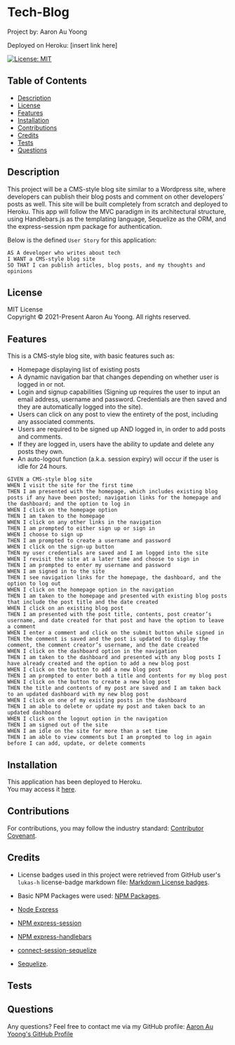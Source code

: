 # Tech-Blog
Project by: Aaron Au Yoong

Deployed on Heroku: [insert link here]
<br>

[![License: MIT](https://img.shields.io/badge/License-MIT-yellow.svg)](https://choosealicense.com/licenses/mit/)

## Table of Contents
* [Description](#Description)
* [License](#License)
* [Features](#Features)
* [Installation](#Installation)
* [Contributions](#Contributions)
* [Credits](#Credits)
* [Tests](#Tests)
* [Questions](#Questions)

## Description

This project will be a CMS-style blog site similar to a Wordpress site, where developers can publish their blog posts and comment on other developers’ posts as well. This site will be built completely from scratch and deployed to Heroku. This app will follow the MVC paradigm in its architectural structure, using Handlebars.js as the templating language, Sequelize as the ORM, and the express-session npm package for authentication.


Below is the defined `User Story` for this application:

```
AS A developer who writes about tech
I WANT a CMS-style blog site
SO THAT I can publish articles, blog posts, and my thoughts and opinions
```

## License
MIT License
<br>
Copyright © 2021-Present Aaron Au Yoong. All rights reserved.
<br>

## Features
This is a CMS-style blog site, with basic features such as:
* Homepage displaying list of existing posts
* A dynamic navigation bar that changes depending on whether user is logged in or not. 
* Login and signup capabilities (Signing up requires the user to input an email address, username and password. Credentials are then saved and they are automatically logged into the site).
* Users can click on any post to view the entirety of the post, including any associated comments.
* Users are required to be signed up AND logged in, in order to add posts and comments.
* If they are logged in, users have the ability to update and delete any posts they own. 
* An auto-logout function (a.k.a. session expiry) will occur if the user is idle for 24 hours.


```
GIVEN a CMS-style blog site
WHEN I visit the site for the first time
THEN I am presented with the homepage, which includes existing blog posts if any have been posted; navigation links for the homepage and the dashboard; and the option to log in
WHEN I click on the homepage option
THEN I am taken to the homepage
WHEN I click on any other links in the navigation
THEN I am prompted to either sign up or sign in
WHEN I choose to sign up
THEN I am prompted to create a username and password
WHEN I click on the sign-up button
THEN my user credentials are saved and I am logged into the site
WHEN I revisit the site at a later time and choose to sign in
THEN I am prompted to enter my username and password
WHEN I am signed in to the site
THEN I see navigation links for the homepage, the dashboard, and the option to log out
WHEN I click on the homepage option in the navigation
THEN I am taken to the homepage and presented with existing blog posts that include the post title and the date created
WHEN I click on an existing blog post
THEN I am presented with the post title, contents, post creator’s username, and date created for that post and have the option to leave a comment
WHEN I enter a comment and click on the submit button while signed in
THEN the comment is saved and the post is updated to display the comment, the comment creator’s username, and the date created
WHEN I click on the dashboard option in the navigation
THEN I am taken to the dashboard and presented with any blog posts I have already created and the option to add a new blog post
WHEN I click on the button to add a new blog post
THEN I am prompted to enter both a title and contents for my blog post
WHEN I click on the button to create a new blog post
THEN the title and contents of my post are saved and I am taken back to an updated dashboard with my new blog post
WHEN I click on one of my existing posts in the dashboard
THEN I am able to delete or update my post and taken back to an updated dashboard
WHEN I click on the logout option in the navigation
THEN I am signed out of the site
WHEN I am idle on the site for more than a set time
THEN I am able to view comments but I am prompted to log in again before I can add, update, or delete comments
```

## Installation
This application has been deployed to Heroku. 
<br>
You may access it [here](https://heroku.com/).

## Contributions
For contributions, you may follow the industry standard: [Contributor Covenant](https://www.contributor-covenant.org/).
<br>


## Credits

* License badges used in this project were retrieved from GitHub user's `lukas-h` license-badge markdown file: [Markdown License badges](https://gist.github.com/lukas-h/2a5d00690736b4c3a7ba).

* Basic NPM Packages were used: [NPM Packages](https://www.npmjs.com/).
* [Node Express](https://expressjs.com/)
* [NPM express-session](https://www.npmjs.com/package/express-session)
* [NPM express-handlebars](https://www.npmjs.com/package/express-handlebars)
* [connect-session-sequelize](https://github.com/mweibel/connect-session-sequelize)
* [Sequelize](https://sequelize.org/master/index.html).



## Tests

## Questions
Any questions? Feel free to contact me via my GitHub profile: [Aaron Au Yoong's GitHub Profile](https://github.com/aaronauyoong)

